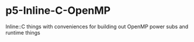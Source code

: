 # p5-Inline-C-OpenMP
Inline::C things with conveniences for building out OpenMP power subs and runtime things
